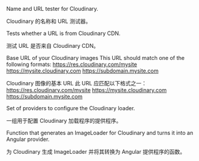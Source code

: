 Name and URL tester for Cloudinary.

Cloudinary 的名称和 URL 测试器。

Tests whether a URL is from Cloudinary CDN.

测试 URL 是否来自 Cloudinary CDN。

Base URL of your Cloudinary images
This URL should match one of the following formats:
https://res.cloudinary.com/mysite
https://mysite.cloudinary.com
https://subdomain.mysite.com

Cloudinary 图像的基本 URL 此 URL 应匹配以下格式之一：https://res.cloudinary.com/mysite https://mysite.cloudinary.com https://subdomain.mysite.com

Set of providers to configure the Cloudinary loader.

一组用于配置 Cloudinary 加载程序的提供程序。

Function that generates an ImageLoader for Cloudinary and turns it into an Angular provider.

为 Cloudinary 生成 ImageLoader 并将其转换为 Angular 提供程序的函数。